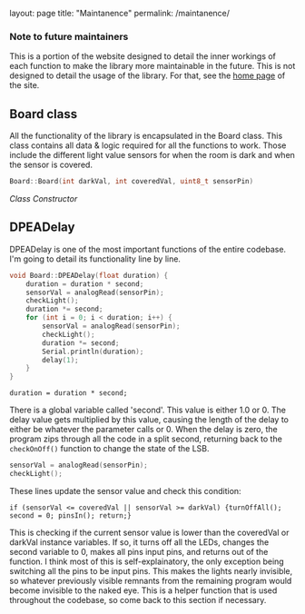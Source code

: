 layout: page
title: "Maintanence"
permalink: /maintanence/

### Note to future maintainers

This is a portion of the website designed to detail the inner workings of each function to make the library more maintainable in the future. This is not designed to detail the usage of the library. For that, see the [home page](https://tarekelkurjie.github.io/lsb-library/) of the site.

## Board class

All the functionality of the library is encapsulated in the Board class. This class contains all data & logic required for all the functions to work. Those include the different light value sensors for when the room is dark and when the sensor is covered. 

```c
Board::Board(int darkVal, int coveredVal, uint8_t sensorPin)
```
*Class Constructor*

## DPEADelay

DPEADelay is one of the most important functions of the entire codebase. I'm going to detail its functionality line by line.

```c
void Board::DPEADelay(float duration) {
    duration = duration * second;
    sensorVal = analogRead(sensorPin);
    checkLight();
    duration *= second;
    for (int i = 0; i < duration; i++) {
        sensorVal = analogRead(sensorPin);
        checkLight();
        duration *= second;
        Serial.println(duration);
        delay(1);
    }
}
```

```duration = duration * second;```

There is a global variable called 'second'. This value is either 1.0 or 0. The delay value gets multiplied by this value, causing the length of the delay to either be whatever the parameter calls or 0. When the delay is zero, the program zips through all the code in a split second, returning back to the ```checkOnOff()``` function to change the state of the LSB.

```c
sensorVal = analogRead(sensorPin);
checkLight();
```

These lines update the sensor value and check this condition: 
```
if (sensorVal <= coveredVal || sensorVal >= darkVal) {turnOffAll(); second = 0; pinsIn(); return;}
```

This is checking if the current sensor value is lower than the coveredVal or darkVal instance variables. If so, it turns off all the LEDs, changes the second variable to 0, makes all pins input pins, and returns out of the function. I think most of this is self-explainatory, the only exception being switching all the pins to be input pins. This makes the lights nearly invisible, so whatever previously visible remnants from the remaining program would become invisible to the naked eye. This is a helper function that is used throughout the codebase, so come back to this section if necessary.





